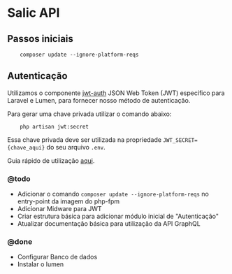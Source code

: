 # Salic API

## Passos iniciais

```
    composer update --ignore-platform-reqs
```

## Autenticação

Utilizamos o componente [jwt-auth](https://github.com/tymondesigns/jwt-auth) JSON Web Token (JWT) espec&iacute;fico para Laravel e Lumen, para fornecer nosso m&eacute;todo de autenticação.

Para gerar uma chave privada utilizar o comando abaixo:
```
    php artisan jwt:secret
```

Essa chave privada deve ser utilizada na propriedade ```JWT_SECRET={chave_aqui}``` do seu arquivo ```.env```.

Guia r&aacute;pido de utilização [aqui](http://jwt-auth.readthedocs.io/en/develop/quick-start).

### @todo
- Adicionar o comando ```composer update --ignore-platform-reqs``` no entry-point da imagem do php-fpm
- Adicionar Midware para JWT
- Criar estrutura b&aacute;sica para adicionar m&oacute;dulo inicial de "Autenticação"
- Atualizar documentação b&aacute;sica para utilização da API GraphQL

### @done
- Configurar Banco de dados
- Instalar o lumen
